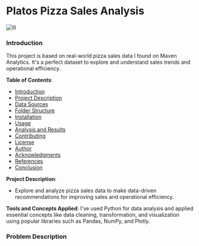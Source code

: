 # Platos Pizza Sales Analysis
![lll](https://github.com/haripriyakoduru/Platos_Pizza/assets/131605099/b6c8201f-349d-4a52-bf77-d96da175754e)
### Introduction
This project is based on real-world pizza sales data I found on Maven Analytics. It's a perfect dataset to explore and understand sales trends and operational efficiency.

**Table of Contents**:
   - [Introduction](#1-introduction)
   - [Project Description](#2-project-description)
   - [Data Sources](#3-data-sources)
   - [Folder Structure](#4-folder-structure)
   - [Installation](#5-installation)
   - [Usage](#6-usage)
   - [Analysis and Results](#7-analysis-and-results)
   - [Contributing](#8-contributing)
   - [License](#9-license)
   - [Author](#10-author)
   - [Acknowledgments](#11-acknowledgments)
   - [References](#12-references)
   - [Conclusion](#13-conclusion)

**Project Description**:
   - Explore and analyze pizza sales data to make data-driven recommendations for improving sales and operational efficiency.

**Tools and Concepts Applied**:
I've used Python for data analysis and applied essential concepts like data cleaning, transformation, and visualization using popular libraries such as Pandas, NumPy, and Plotly.
### Problem Description


